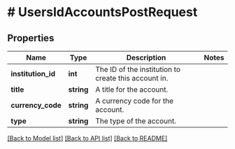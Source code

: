 # # UsersIdAccountsPostRequest

## Properties

Name | Type | Description | Notes
------------ | ------------- | ------------- | -------------
**institution_id** | **int** | The ID of the institution to create this account in. |
**title** | **string** | A title for the account. |
**currency_code** | **string** | A currency code for the account. |
**type** | **string** | The type of the account. |

[[Back to Model list]](../../README.md#models) [[Back to API list]](../../README.md#endpoints) [[Back to README]](../../README.md)
